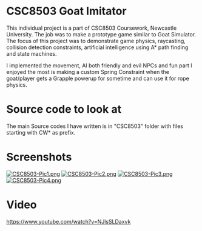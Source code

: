 # CSC8503 Goat Imitator
This individual project is a part of CSC8503 Coursework, Newcastle University. The job was to make a prototype game similar to Goat Simulator. The focus of this project was to demonstrate game physics, raycasting, collision detection constraints, artificial intelligence using A* path finding and state machines.

I implemented the movement, AI both friendly and evil NPCs and fun part I enjoyed the most is making a custom Spring Constraint when the goat/player gets a Grapple powerup for sometime and can use it for rope physics.

# Source code to look at
The main Source codes I have written is in "CSC8503" folder with files starting with CW* as prefix.

# Screenshots
[![CSC8503-Pic1.png](https://i.postimg.cc/ZR5HhG1z/CSC8503-Pic1.png)](https://postimg.cc/v1CfrNY0)
[![CSC8503-Pic2.png](https://i.postimg.cc/nr6GBCMn/CSC8503-Pic2.png)](https://postimg.cc/YLzFw21P)
[![CSC8503-Pic3.png](https://i.postimg.cc/4d2548g7/CSC8503-Pic3.png)](https://postimg.cc/dkdd4jDw)
[![CSC8503-Pic4.png](https://i.postimg.cc/7hCN5gHB/CSC8503-Pic4.png)](https://postimg.cc/Cng8tnfD)

# Video
https://www.youtube.com/watch?v=NJlsSLDaxvk
